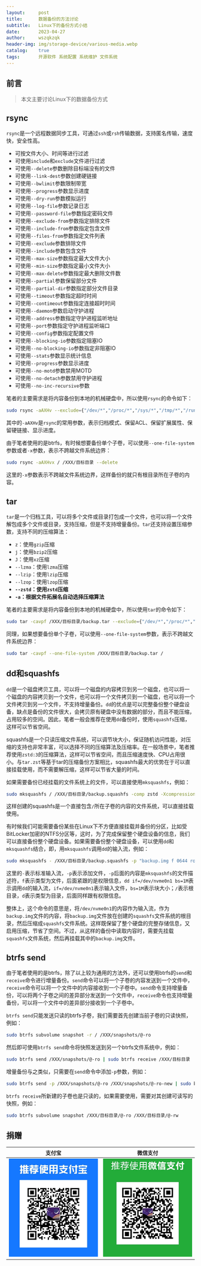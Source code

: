 ```yaml
---
layout:     post
title:      数据备份的方法讨论
subtitle:   Linux下的备份方式小结
date:       2023-04-27
author:     wszqkzqk
header-img: img/storage-device/various-media.webp
catalog:    true
tags:       开源软件 系统配置 系统维护 文件系统
---
```


## 前言

> 本文主要讨论Linux下的数据备份方式

## rsync

`rsync`是一个远程数据同步工具，可通过`ssh`或`rsh`传输数据，支持匿名传输，速度快，安全性高。

* 可按文件大小、时间等进行过滤
* 可使用`include`和`exclude`文件进行过滤
* 可使用`--delete`参数删除目标端没有的文件
* 可使用`--link-dest`参数创建硬链接
* 可使用`--bwlimit`参数限制带宽
* 可使用`--progress`参数显示进度
* 可使用`--dry-run`参数模拟运行
* 可使用`--log-file`参数记录日志
* 可使用`--password-file`参数指定密码文件
* 可使用`--exclude-from`参数指定排除文件
* 可使用`--include-from`参数指定包含文件
* 可使用`--files-from`参数指定文件列表
* 可使用`--exclude`参数排除文件
* 可使用`--include`参数包含文件
* 可使用`--max-size`参数指定最大文件大小
* 可使用`--min-size`参数指定最小文件大小
* 可使用`--max-delete`参数指定最大删除文件数
* 可使用`--partial`参数保留部分文件
* 可使用`--partial-dir`参数指定部分文件目录
* 可使用`--timeout`参数指定超时时间
* 可使用`--contimeout`参数指定连接超时时间
* 可使用`--daemon`参数启动守护进程
* 可使用`--address`参数指定守护进程监听地址
* 可使用`--port`参数指定守护进程监听端口
* 可使用`--config`参数指定配置文件
* 可使用`--blocking-io`参数指定阻塞IO
* 可使用`--no-blocking-io`参数指定非阻塞IO
* 可使用`--stats`参数显示统计信息
* 可使用`--progress`参数显示进度
* 可使用`--no-motd`参数禁用MOTD
* 可使用`--no-detach`参数禁用守护进程
* 可使用`--no-inc-recursive`参数

笔者的主要需求是将内容备份到本地的机械硬盘中，所以使用`rsync`的命令如下：

```bash
sudo rsync -aAXHv --exclude={"/dev/*","/proc/*","/sys/*","/tmp/*","/run/*","/mnt/*","/media/*","/lost+found","/boot/efi/*" "/efi/*"} / /XXX/目标目录 --delete
```

其中的`-aAXHv`是`rsync`的常用参数，表示归档模式、保留ACL、保留扩展属性、保留硬链接、显示进度。

由于笔者使用的是btrfs，有时候想要备份单个子卷，可以使用`--one-file-system`参数或者`-x`参数，表示不跨越文件系统边界：
    
```bash
sudo rsync -aAXHvx / /XXX/目标目录 --delete
```

这里的`-x`参数表示不跨越文件系统边界，这样备份的就只有根目录所在子卷的内容。

## tar

`tar`是一个归档工具，可以将多个文件或目录打包成一个文件，也可以将一个文件解包成多个文件或目录，支持压缩，但是不支持增量备份。`tar`还支持设置压缩参数，支持不同的压缩算法：

* `z`：使用`gzip`压缩
* `j`：使用`bzip2`压缩
* `J`：使用`xz`压缩
* `--lzma`：使用`lzma`压缩
* `--lzip`：使用`lzip`压缩
* `--lzop`：使用`lzop`压缩
* **`--zstd`：使用`zstd`压缩**
* **`-a`：根据文件拓展名自动选择压缩算法**

笔者的主要需求是将内容备份到本地的机械硬盘中，所以使用`tar`的命令如下：

```bash
sudo tar -cavpf /XXX/目标目录/backup.tar --exclude={"/dev/*","/proc/*","/sys/*","/tmp/*","/run/*","/mnt/*","/media/*","/lost+found","/boot/efi/*" "/efi/*"} /
```

同理，如果想要备份单个子卷，可以使用`--one-file-system`参数，表示不跨越文件系统边界：
    
```bash
sudo tar -cavpf --one-file-system /XXX/目标目录/backup.tar /
```

## dd和squashfs

`dd`是一个磁盘拷贝工具，可以将一个磁盘的内容拷贝到另一个磁盘，也可以将一个磁盘的内容拷贝到一个文件，也可以将一个文件拷贝到一个磁盘，也可以将一个文件拷贝到另一个文件，不支持增量备份。`dd`的优点是可以完整备份整个硬盘设备，缺点是备份的文件很大，会拷贝原有硬盘中没有数据的部分，而且不能压缩，占用较多的空间。因此，笔者一般会推荐在使用`dd`备份时，使用`squashfs`压缩，这样可以节省空间。

squashfs是一个只读压缩文件系统，可以调节块大小，保证随机访问性能，对压缩的支持也非常丰富，可以选择不同的压缩算法及压缩率。在一般场景中，笔者推荐使用`zstd:3`的压缩算法，这样可以节省空间，而且压缩速度快、CPU占用很小。与`tar.zst`等基于tar的压缩备份方案相比，squashfs最大的优势在于可以直接挂载使用，而不需要解压缩，这样可以节省大量的时间。

如果需要备份已经挂载的文件系统上的文件，可以直接使用`mksquashfs`，例如：

```bash
sudo mksquashfs / /XXX/目标目录/backup.squashfs -comp zstd -Xcompression-level 3 -b 1M -one-file-system
```

这样创建的squashfs是一个直接包含`/`所在子卷的内容的文件系统，可以直接挂载使用。

有时候我们可能需要备份某些在Linux下不方便直接挂载并备份的分区，比如受BitLocker加密的NTFS分区等，这时，为了完成保留整个硬盘设备的信息，我们可以直接备份整个硬盘设备。如果需要备份整个硬盘设备，可以使用`dd`和`mksquashfs`结合，即，用`mksquashfs`调用`dd`的输入流，例如：

```bash
sudo mksquashfs - /XXX/目标目录/backup.squashfs -p "backup.img f 0644 root root dd if=/dev/nvme0n1 bs=1M" -p "/ d 0755 0 0" -comp zstd -Xcompression-level 3 -b 1M
```

这里的`-`表示标准输入流，`-p`表示添加文件，`-p`后面的内容是`mksquashfs`的文件描述符，`f`表示类型为文件，后面紧跟的是权限信息，`dd if=/dev/nvme0n1 bs=1M`表示调用`dd`的输入流，`if=/dev/nvme0n1`表示输入文件，`bs=1M`表示块大小；`/`表示根目录，`d`表示类型为目录，后面同样跟有权限信息。

整体上，这个命令的意思是，将`/dev/nvme0n1`的内容作为输入流，作为`backup.img`文件的内容，将`backup.img`文件放在创建的`squashfs`文件系统的根目录，然后压缩成`squashfs`文件系统。这样既保留了整个硬盘的完整存储信息，又启用压缩，节省了空间。不过，从这样的备份中读取内容时，需要先挂载`squashfs`文件系统，然后再挂载其中的`backup.img`文件。

## btrfs send

由于笔者使用的是btrfs，除了以上较为通用的方法外，还可以使用btrfs的`send`和`receive`命令进行增量备份。`send`命令可以将一个子卷的内容发送到一个文件中，`receive`命令可以将一个文件中的内容接收到一个子卷中。`send`命令支持增量备份，可以将两个子卷之间的差异部分发送到一个文件中，`receive`命令也支持增量备份，可以将一个文件中的差异部分接收到一个子卷中。

`btrfs send`只能发送只读的btrfs子卷，我们需要首先创建当前子卷的只读快照，例如：

```bash
sudo btrfs subvolume snapshot -r / /XXX/snapshots/@-ro
```

然后即可使用`btrfs send`命令将快照发送到另一个btrfs文件系统中，例如：

```bash
sudo btrfs send /XXX/snapshots/@-ro | sudo btrfs receive /XXX/目标目录
```

增量备份与之类似，只需要在`send`命令中添加`-p`参数，例如：

```bash
sudo btrfs send -p /XXX/snapshots/@-ro /XXX/snapshots/@-ro-new | sudo btrfs receive /XXX/目标目录
```

`btrfs receive`所新建的子卷也是只读的，如果需要使用，需要对其创建可读写的快照，例如：

```bash
sudo btrfs subvolume snapshot /XXX/目标目录/@-ro /XXX/目标目录/@-rw
```

## 捐赠

|  **支付宝**  |  **微信支付**  |
|  :----:  |  :----:  |
|  [![](/img/donate-alipay.webp)](/img/donate-alipay.webp)  |  [![](/img/donate-wechatpay.webp)](/img/donate-wechatpay.webp)  |
